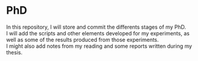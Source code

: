 # PhD
In this repository, I will store and commit the differents stages of my PhD.  
I will add the scripts and other elements developed for my experiments, as well as some of the results produced from those experiments.  
I might also add notes from my reading and some reports written during my thesis.
